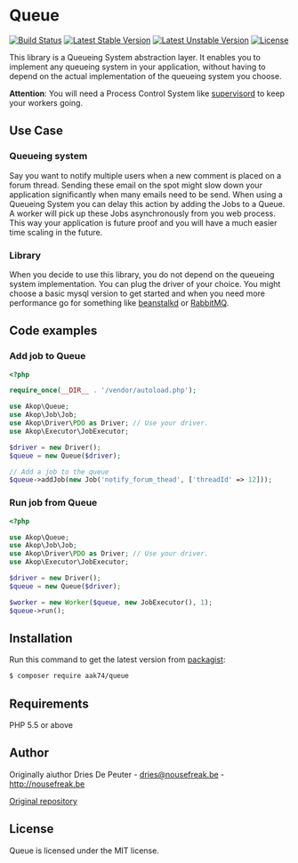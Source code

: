 # Queue

[![Build Status](https://api.travis-ci.org/aak74/queue.svg?branch=master)](https://travis-ci.org/aak74/queue)
[![Latest Stable Version](https://poser.pugx.org/aak74/queue/v/stable)](https://packagist.org/packages/aak74/queue)
[![Latest Unstable Version](https://poser.pugx.org/aak74/queue/v/unstable)](https://packagist.org/packages/aak74/queue)
[![License](https://poser.pugx.org/aak74/queue/license)](https://packagist.org/packages/aak74/queue)



This library is a Queueing System abstraction layer. It enables you to implement any queueing system in your application,
without having to depend on the actual implementation of the queueing system you choose.

**Attention**: You will need a Process Control System like [supervisord](http://supervisord.org/) to keep your workers going.

## Use Case

### Queueing system

Say you want to notify multiple users when a new comment is placed on a forum thread. Sending these email on the spot might
slow down your application significantly when many emails need to be send. When using a Queueing System you can delay this
action by adding the Jobs to a Queue. A worker will pick up these Jobs asynchronously from you web process. This way your
application is future proof and you will have a much easier time scaling in the future.

### Library

When you decide to use this library, you do not depend on the queueing system implementation. You can plug the driver of your
choice. You might choose a basic mysql version to get started and when you need more performance go for something like
[beanstalkd](http://kr.github.io/beanstalkd/) or [RabbitMQ](https://www.rabbitmq.com/).

## Code examples

### Add job to Queue

```php
<?php

require_once(__DIR__ . '/vendor/autoload.php');

use Akop\Queue;
use Akop\Job\Job;
use Akop\Driver\PDO as Driver; // Use your driver.
use Akop\Executor\JobExecutor;

$driver = new Driver();
$queue = new Queue($driver);

// Add a job to the queue
$queue->addJob(new Job('notify_forum_thead', ['threadId' => 12]));
```

### Run job from Queue

```php
<?php

use Akop\Queue;
use Akop\Job\Job;
use Akop\Driver\PDO as Driver; // Use your driver.
use Akop\Executor\JobExecutor;

$driver = new Driver();
$queue = new Queue($driver);

$worker = new Worker($queue, new JobExecutor(), 1);
$queue->run();

```


## Installation

Run this command to get the latest version from [packagist](packagist.org):

```bash
$ composer require aak74/queue
```

## Requirements

PHP 5.5 or above

## Author

Originally aiuthor Dries De Peuter - <dries@nousefreak.be> - <http://nousefreak.be>

[Original repository](https://github.com/NoUseFreak/Queue)

## License

Queue is licensed under the MIT license.
